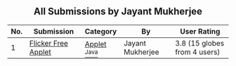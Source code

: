 ﻿<div align="center">

## All Submissions by Jayant Mukherjee

</div>

No.  | Submission | Category | By   | User Rating
---- | ---------- | -------- | ---- | -----------
1 | [Flicker Free Applet<br />](https://github.com/Planet-Source-Code/jayant-mukherjee-flicker-free-applet__2-3875) | [Applet<br /><sup>Java</sup>](../ByCategory/applet__2-81.md) | Jayant Mukherjee | 3.8 (15 globes from 4 users)
